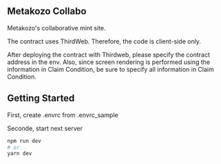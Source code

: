 ## Metakozo Collabo

Metakozo's collaborative mint site.

The contract uses ThirdWeb. Therefore, the code is client-side only.

After deploying the contract with Thirdweb, please specify the contract address in the env. Also, since screen rendering is performed using the information in Claim Condition, be sure to specify all information in Claim Condition.

## Getting Started

First, create .envrc from .envrc_sample

Seconde, start next server

```bash
npm run dev
# or
yarn dev
```

